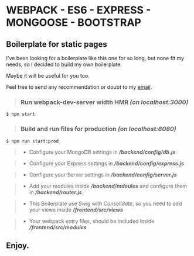 # WEBPACK - ES6 - EXPRESS - MONGOOSE - BOOTSTRAP
## Boilerplate for static pages

I've been looking for a boilerplate like this one for so long, but none fit my needs, so I decided to build my own boilerplate. 

Maybe it will be useful for you too.

Feel free to send any recommendation or doubt to my [email](mailto:lgbartroli@gmail.com).

>### Run webpack-dev-server width HMR ***(on localhost:3000)***
```
$ npm start
```

>### Build and run files for production ***(on localhost:8080)***
```
$ npm run start:prod
```

>+ Configure your MongoDB settings in ***/backend/config/db.js***

>+ Configure your Express settings in ***/backend/config/express.js***

>+ Configure your Server settings in ***/backend/config/server.js***

>+ Add your modules inside ***/backend/mdoules*** and configure them in ***/backend/router.js***

>+ This Boilerplate use *Swig* with *Consolidate*, so you need to add your views inside ***/frontend/src/views***

>+ Your webpack entry files, should be included inside ***/frontend/src/modules***

## Enjoy.